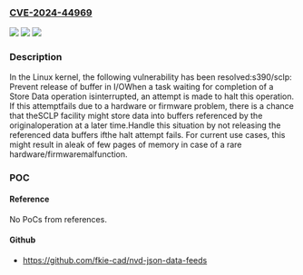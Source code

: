 ### [CVE-2024-44969](https://cve.mitre.org/cgi-bin/cvename.cgi?name=CVE-2024-44969)
![](https://img.shields.io/static/v1?label=Product&message=Linux&color=blue)
![](https://img.shields.io/static/v1?label=Version&message=1da177e4c3f4%3C%207a7e60ed23d4%20&color=brighgreen)
![](https://img.shields.io/static/v1?label=Vulnerability&message=n%2Fa&color=brighgreen)

### Description

In the Linux kernel, the following vulnerability has been resolved:s390/sclp: Prevent release of buffer in I/OWhen a task waiting for completion of a Store Data operation isinterrupted, an attempt is made to halt this operation. If this attemptfails due to a hardware or firmware problem, there is a chance that theSCLP facility might store data into buffers referenced by the originaloperation at a later time.Handle this situation by not releasing the referenced data buffers ifthe halt attempt fails. For current use cases, this might result in aleak of few pages of memory in case of a rare hardware/firmwaremalfunction.

### POC

#### Reference
No PoCs from references.

#### Github
- https://github.com/fkie-cad/nvd-json-data-feeds

